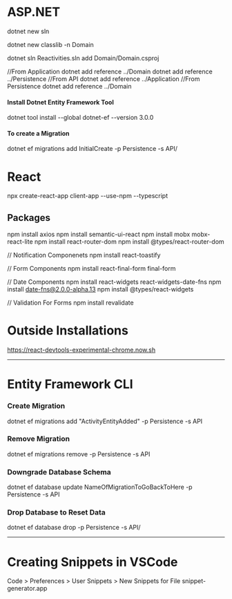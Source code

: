 # ASP.NET

dotnet new sln

dotnet new classlib -n Domain

dotnet sln Reactivities.sln add Domain/Domain.csproj

//From Application
dotnet add reference ../Domain
dotnet add reference ../Persistence
//From API
dotnet add reference ../Application
//From Persistence
dotnet add reference ../Domain

#### Install Dotnet Entity Framework Tool

dotnet tool install --global dotnet-ef --version 3.0.0

#### To create a Migration

dotnet ef migrations add InitialCreate -p Persistence -s API/

# React

npx create-react-app client-app --use-npm --typescript

## Packages

npm install axios
npm install semantic-ui-react
npm install mobx mobx-react-lite
npm install react-router-dom
npm install @types/react-router-dom

// Notification Componenets
npm install react-toastify

// Form Components
npm install react-final-form final-form

// Date Components
npm install react-widgets react-widgets-date-fns
npm install date-fns@2.0.0-alpha.13
npm install @types/react-widgets

// Validation For Forms
npm install revalidate

# Outside Installations

https://react-devtools-experimental-chrome.now.sh

---

# Entity Framework CLI

### Create Migration

dotnet ef migrations add "ActivityEntityAdded" -p Persistence -s API

### Remove Migration

dotnet ef migrations remove -p Persistence -s API

### Downgrade Database Schema

dotnet ef database update NameOfMigrationToGoBackToHere -p Persistence -s API

### Drop Database to Reset Data

dotnet ef database drop -p Persistence -s API/

---

# Creating Snippets in VSCode

Code > Preferences > User Snippets > New Snippets for File
snippet-generator.app
